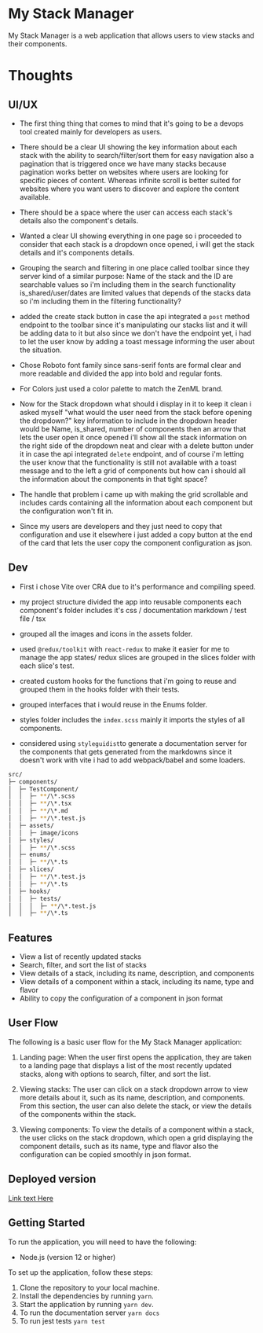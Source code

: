 # My Stack Manager

My Stack Manager is a web application that allows users to view stacks and their components.

# Thoughts

## UI/UX

- The first thing thing that comes to mind that it's going to be a devops tool created mainly for developers as users.

- There should be a clear UI showing the key information about each stack with the ability to search/filter/sort them for
  easy navigation also a pagination that is triggered once we have many stacks because pagination works better on websites where users are looking
  for specific pieces of content. Whereas infinite scroll is better suited for websites where you want users to discover
  and explore the content available.

- There should be a space where the user can access each stack's details also the component's details.

- Wanted a clear UI showing everything in one page so i proceeded to consider that each stack is a dropdown once opened, i will get the stack details
  and it's components details.

- Grouping the search and filtering in one place called toolbar since they server kind of a similar purpose:
  Name of the stack and the ID are searchable values so i'm including them in the search functionality
  is_shared/user/dates are limited values that depends of the stacks data so i'm including them in the filtering functionality?

- added the create stack button in case the api integrated a `post` method endpoint to the toolbar since it's manipulating our stacks list and it will be adding
  data to it but also since we don't have the endpoint yet, i had to let the user know by adding a toast message informing the user about the situation.

- Chose Roboto font family since sans-serif fonts are formal clear and more readable and divided the app into bold and regular fonts.

- For Colors just used a color palette to match the ZenML brand.

- Now for the Stack dropdown what should i display in it to keep it clean i asked myself "what would the user need from the stack before opening the dropdown?"
  key information to include in the dropdown header would be Name, is_shared, number of components then an arrow that lets the user open it
  once opened i'll show all the stack information on the right side of the dropdown neat and clear with a delete button under it in case the api integrated `delete`
  endpoint, and of course i'm letting the user know that the functionality is still not available with a toast message
  and to the left a grid of components but how can i should all the information about the components in that tight space?

- The handle that problem i came up with making the grid scrollable and includes cards containing all the information about each
  component but the configuration won't fit in.

- Since my users are developers and they just need to copy that configuration and use it elsewhere i just added a copy button at the end of the card
  that lets the user copy the component configuration as json.

## Dev

- First i chose Vite over CRA due to it's performance and compiling speed.

- my project structure divided the app into reusable components each component's folder includes it's css / documentation markdown / test file / tsx
- grouped all the images and icons in the assets folder.

- used `@redux/toolkit` with `react-redux` to make it easier for me to manage the app states/ redux slices are grouped in the slices folder with each slice's test.

- created custom hooks for the functions that i'm going to reuse and grouped them in the hooks folder with their tests.

- grouped interfaces that i would reuse in the Enums folder.

- styles folder includes the `index.scss` mainly it imports the styles of all components.

- considered using `styleguidist`to generate a documentation server for the components that gets generated from the markdowns since it doesn't work with vite
  i had to add webpack/babel and some loaders.

```bash
src/
├─ components/
│  ├─ TestComponent/
│  │  ├─ **/\*.scss
│  │  ├─ **/\*.tsx
│  │  ├─ **/\*.md
│  │  ├─ **/\*.test.js
│  ├─ assets/
│  │  ├─ image/icons
│  ├─ styles/
│  │  ├─ **/\*.scss
│  ├─ enums/
│  │  ├─ **/\*.ts
│  ├─ slices/
│  │  ├─ **/\*.test.js
│  │  ├─ **/\*.ts
│  ├─ hooks/
│  │  ├─ tests/
│  │  │  ├─ **/\*.test.js
│  │  ├─ **/\*.ts
```

## Features

- View a list of recently updated stacks
- Search, filter, and sort the list of stacks
- View details of a stack, including its name, description, and components
- View details of a component within a stack, including its name, type and flavor
- Ability to copy the configuration of a component in json format

## User Flow

The following is a basic user flow for the My Stack Manager application:

1.  Landing page: When the user first opens the application, they are taken to a landing page that displays a list of the most recently updated stacks, along with options to search, filter, and sort the list.

2.  Viewing stacks: The user can click on a stack dropdown arrow to view more details about it, such as its name, description, and components. From this section, the user can also delete the stack, or view the details of the components within the stack.

3.  Viewing components: To view the details of a component within a stack, the user clicks on the stack dropdown, which open a grid displaying the component details, such as its name, type and flavor also the configuration can be copied smoothly in json format.

## Deployed version

[Link text Here](https://stacks-manager.vercel.app)

## Getting Started

To run the application, you will need to have the following:

- Node.js (version 12 or higher)

To set up the application, follow these steps:

1.  Clone the repository to your local machine.
2.  Install the dependencies by running `yarn`.
3.  Start the application by running `yarn dev`.
4.  To run the documentation server `yarn docs`
5.  To run jest tests `yarn test`
